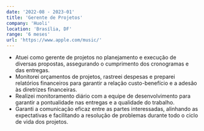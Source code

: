 ```yaml
---
date: '2022-08 - 2023-01'
title: 'Gerente de Projetos'
company: 'Huoli'
location: 'Brasília, DF'
range: '6 meses'
url: 'https://www.apple.com/music/'
---
```


- Atuei como gerente de projetos no planejamento e execução de diversas propostas, assegurando o cumprimento dos cronogramas e das entregas.
- Monitorei orçamentos de projetos, rastreei despesas e preparei relatórios financeiros para garantir a relação custo-benefício e a adesão às diretrizes financeiras.
- Realizei monitoramento diário com a equipe de desenvolvimento para garantir a pontualidade nas entregas e a qualidade do trabalho.
- Garanti a comunicação eficaz entre as partes interessadas, alinhando as expectativas e facilitando a resolução de problemas durante todo o ciclo de vida dos projetos.
